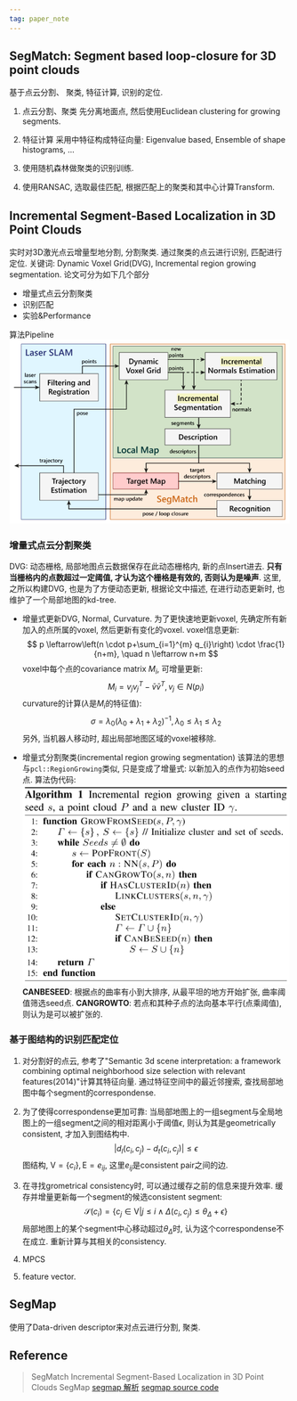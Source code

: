 ```yaml
---
tag: paper_note
---
```

## SegMatch: Segment based loop-closure for 3D point clouds
基于点云分割、 聚类, 特征计算, 识别的定位.

1. 点云分割、聚类
先分离地面点, 然后使用Euclidean clustering for growing segments.

2. 特征计算
采用中特征构成特征向量: Eigenvalue based, Ensemble of shape histograms, ...

3. 使用随机森林做聚类的识别训练.

4. 使用RANSAC, 选取最佳匹配, 根据匹配上的聚类和其中心计算Transform.

## Incremental Segment-Based Localization in 3D Point Clouds
实时对3D激光点云增量型地分割, 分割聚类. 通过聚类的点云进行识别, 匹配进行定位.
关键词: Dynamic Voxel Grid(DVG), Incremental region growing segmentation.
论文可分为如下几个部分
* 增量式点云分割聚类
* 识别匹配
* 实验&Performance

算法Pipeline
![算法Pipeline](rc/inc_seg_pipeline.png)

### 增量式点云分割聚类
DVG: 动态栅格, 局部地图点云数据保存在此动态栅格内, 新的点Insert进去. __只有当栅格内的点数超过一定阈值, 才认为这个栅格是有效的, 否则认为是噪声__.
这里, 之所以构建DVG, 也是为了方便动态更新, 根据论文中描述, 在进行动态更新时, 也维护了一个局部地图的kd-tree.
* 增量式更新DVG, Normal, Curvature.
为了更快速地更新voxel, 先确定所有新加入的点所属的voxel, 然后更新有变化的voxel. 
voxel信息更新:
$$
p \leftarrow\left(n \cdot p+\sum_{i=1}^{m} q_{i}\right) \cdot \frac{1}{n+m}, \quad n \leftarrow n+m
$$
voxel中每个点的covariance matrix $M_i$, 可增量更新:
$$
M_i = v_j v_j^T - \bar{v} \bar{v}^T, v_j \in N(p_i)
$$
curvature的计算($\lambda$是$M_i$的特征值):
$$
\sigma = \lambda_0(\lambda_0 + \lambda_1 + \lambda_2)^{-1}, \lambda_0 \le \lambda_1 \le \lambda_2
$$
另外, 当机器人移动时, 超出局部地图区域的voxel被移除.

* 增量式分割聚类(incremental region growing segmentation)
该算法的思想与`pcl::RegionGrowing`类似, 只是变成了增量式: 以新加入的点作为初始seed点.
算法伪代码:
![inc seg](rc/inc_seg.png)
__CANBESEED__: 根据点的曲率有小到大排序, 从最平坦的地方开始扩张, 曲率阈值筛选seed点.
__CANGROWTO__: 若点和其种子点的法向基本平行(点乘阈值), 则认为是可以被扩张的.

### 基于图结构的识别匹配定位
1. 对分割好的点云, 参考了"Semantic 3d scene interpretation: a framework combining optimal neighborhood size selection with relevant features(2014)"计算其特征向量. 通过特征空间中的最近邻搜索, 查找局部地图中每个segment的correspondense.
2. 为了使得correspondense更加可靠: 当局部地图上的一组segment与全局地图上的一组segment之间的相对距离小于阈值$\epsilon$, 则认为其是geometrically consistent, 才加入到图结构中.
$$
| d_l(c_i, c_j) - d_t(c_i, c_j) | \le \epsilon
$$
图结构, $\mathrm{V} = \{c_i\}, \mathrm{E} = {e_{ij}}$, 这里$e_{ij}$是consistent pair之间的边.

3. 在寻找grometrical consistency时, 可以通过缓存之前的信息来提升效率.
缓存并增量更新每一个segment的候选consistent segment:
$$
\mathcal{S}(c_i) = \{c_j \in \mathrm{V} | j \le i \wedge \Delta(c_i, c_j) \le \theta_{\Delta} + \epsilon\}
$$
局部地图上的某个segment中心移动超过$\theta_\Delta$时, 认为这个correspondense不在成立. 重新计算与其相关的consistency.

5. MPCS
6. feature vector.

## SegMap
使用了Data-driven descriptor来对点云进行分割, 聚类.

## Reference
> SegMatch
> Incremental Segment-Based Localization in 3D Point Clouds
> SegMap
[segmap 解析](https://blog.csdn.net/weixin_42048023/article/details/88366746)
[segmap source code](https://github.com/ethz-asl/laser_slam)